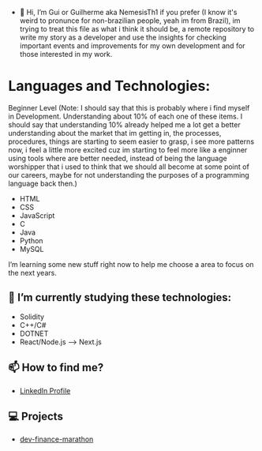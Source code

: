 
- 👋 Hi, I’m Gui or Guilherme aka NemesisTh1 if you prefer (I know it's weird to pronunce for non-brazilian people, yeah im from Brazil), im trying to treat this file as what i think it should be, a remote repository to write my story as a developer and use the insights for checking important events and improvements for my own development and for those interested in my work.



# Languages and Technologies: 
Beginner Level
(Note: I should say that this is probably where i find myself in Development. Understanding about 10% of each one of these items. I should say that understanding 10% already helped me a lot get a better understanding about the market that im getting in, the processes, procedures, things are starting to seem easier to grasp, i see more patterns now, i feel a little more excited cuz im starting to feel more like a enginner using tools where are better needed, instead of being the language worshipper that i used to think that we should all become at some point of our careers, maybe for not understanding the purposes of a programming language back then.)

-  HTML 
-  CSS
-  JavaScript
-  C
-  Java 
-  Python
-  MySQL

I’m learning some new stuff right now to help me choose a area to focus on the next years.
## 🌱 I’m currently studying these technologies:
-  Solidity
-  C++/C#
-  DOTNET
-  React/Node.js --> Next.js


## 📫 How to find me?
- [LinkedIn Profile](https://www.linkedin.com/in/guilherme-s-484b0311b/)

## 💻 Projects

- [dev-finance-marathon](https://github.com/NemesisTh1/devFinance-marathon)
